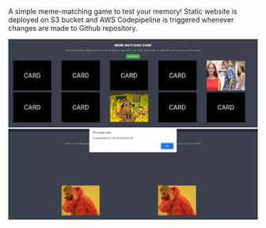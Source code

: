 A simple meme-matching game to test your memory!
Static website is deployed on S3 bucket and AWS Codepipeline is triggered whenever changes are made to Github repository.

![Preview](https://github.com/jhanaviB/Meme-ory-game/blob/main/image/readmeimage1.png)
![Preview](https://github.com/jhanaviB/Meme-ory-game/blob/main/image/readmeimage2.png)
